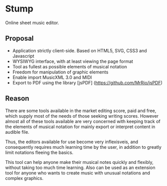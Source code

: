 Stump
=====

Online sheet music editor.

## Proposal 

- Application strictly client-side. Based on HTML5, SVG, CSS3 and Javascript
- WYSIWYG interface, with at least viewing the page format
- Tool as fullest as possible elements of musical notation
- Freedom for manipulation of graphic elements
- Enable import MusicXML 3.0 and MIDI
- Export to PDF using the library [jsPDF] (https://github.com/MrRio/jsPDF)

## Reason 

There are some tools available in the market editing score, paid and free, which 
supply most of the needs of those seeking writing scores. However almost all of 
these tools available are very concerned with keeping track of the elements of 
musical notation for mainly export or interpret content in audible file. 

Thus, the editors available for use become very inflexisveis, and consequently 
requires much learning time by the user, in addition to greatly limit notations 
fleeing the basics. 

This tool can help anyone make their musical notes quickly and flexibly, without 
taking too much time learning. Also can be used as an extension tool for anyone 
who wants to create music with unusual notations and complex graphics.
